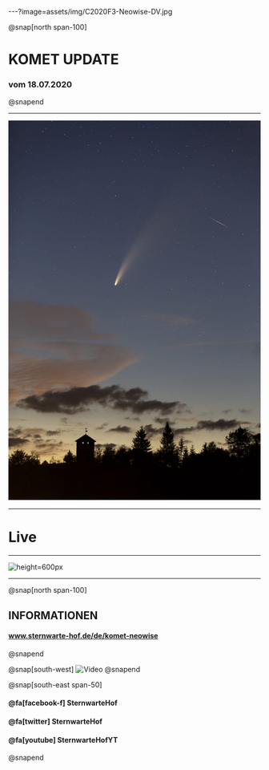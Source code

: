 ---?image=assets/img/C2020F3-Neowise-DV.jpg

@snap[north span-100]
# KOMET **UPDATE**
### vom 18.07.2020
@snapend

---

![Daniel Komet](assets/img/C2020F3-DV.jpeg)

---

# Live

---

![height=600px](https://www.sternwarte-hof.de/modsuihd_20200718_1100_animation.gif)

---

@snap[north span-100]
## INFORMATIONEN
#### www.sternwarte-hof.de/de/komet-neowise
@snapend

@snap[south-west]
![Video](https://www.youtube.com/embed/ZJ5LPEN7yww)
@snapend

@snap[south-east span-50]
#### @fa[facebook-f]  **SternwarteHof**  
#### @fa[twitter]   **SternwarteHof**
#### @fa[youtube]  **SternwarteHofYT** 
@snapend
